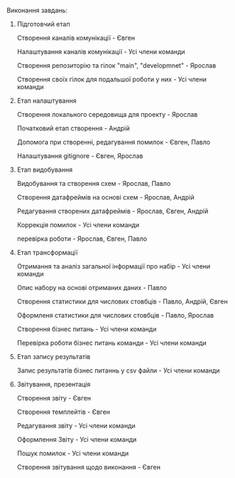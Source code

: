Виконання завдань:
1. Підготовчий етап
   
    Створення каналів комунікації - Євген
   
    Налаштування каналів комунікації - Усі члени команди
   
    Створення репозиторію та гілок "main", "developmnet" - Ярослав
   
    Створення своїх гілок для подальшої роботи у них - Усі члени команди

2. Етап налаштування
   
    Створення локального середовища для проекту - Ярослав
   
    Початковий етап створення - Андрій
   
    Допомога при створенні, редагування помилок - Євген, Павло
   
    Налаштування gitignore - Євген, Ярослав
   
 
3. Етап видобування
   
    Видобування та створення схем - Ярослав, Павло
   
    Створення датафреймів на основі схем - Ярослав, Андрій
   
    Редагування створених датафреймів - Ярослав, Євген, Андрій
   
    Коррекція помилок - Усі члени команди
   
    перевірка роботи - Ярослав, Євген, Павло

4. Етап трансформації
   
    Отримання та аналіз загальної інформації про набір - Усі члени команди
   
    Опис набору на основі отриманих даних - Павло
   
    Створення статистики для числових стовбців - Павло, Андрій, Євген
   
    Оформленя статистики для числових стовбців - Павло, Ярослав
   
    Створення бізнес питань - Усі члени команди
   
    Перевірка роботи бізнес питань команди - Усі члени команди
   

5. Етап запису результатів
    
    Запис результатів бізнес питаннь у csv файли - Усі члени команди

6. Звітування, презентація
    
    Створення звіту - Євген
    
    Створення темплейтів - Євген
    
    Редагування звіту - Усі члени команди
    
    Оформлення Звіту - Усі члени команди
    
    Пошук помилок - Усі члени команди
    
    Створення звітування щодо виконання - Євген
